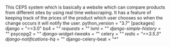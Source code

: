 This CEPS system which is basically a website which can compare products from different sites by using real time webscraping. It has a feature of keeping track of the prices of the product which user chooses so when the change occurs it will notify the user.
python_version = "3.7"
[packages]
django = "==3.0"
bs4 = "*"
requests = "*"
lxml = "*"
django-simple-history = "*"
psycopg2 = "*"
django-widget-tweaks = "*"
celery = "*"
redis = "==3.5.3"
django-notifications-hq = "*"
django-celery-beat = "*"

